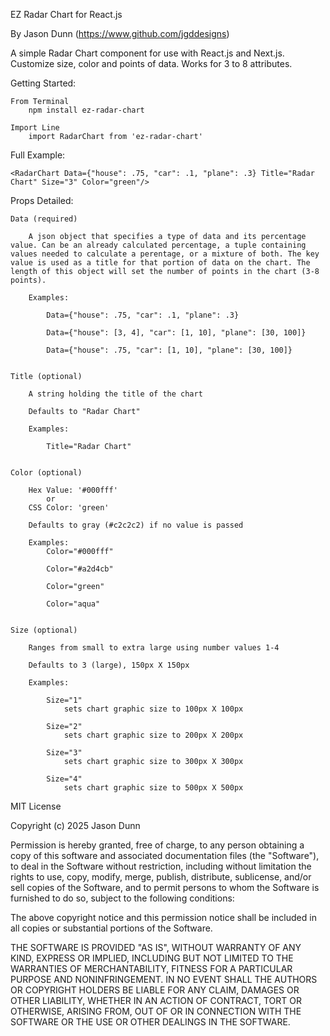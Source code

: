 EZ Radar Chart for React.js

By Jason Dunn (https://www.github.com/jgddesigns)

A simple Radar Chart component for use with React.js and Next.js. Customize size, color and points of data. Works for 3 to 8 attributes.



Getting Started:

    From Terminal 
        npm install ez-radar-chart

    Import Line
        import RadarChart from 'ez-radar-chart'



Full Example:

    <RadarChart Data={"house": .75, "car": .1, "plane": .3} Title="Radar Chart" Size="3" Color="green"/>


Props Detailed:


    Data (required)

        A json object that specifies a type of data and its percentage value. Can be an already calculated percentage, a tuple containing values needed to calculate a perentage, or a mixture of both. The key value is used as a title for that portion of data on the chart. The length of this object will set the number of points in the chart (3-8 points).

        Examples:

            Data={"house": .75, "car": .1, "plane": .3}

            Data={"house": [3, 4], "car": [1, 10], "plane": [30, 100]}

            Data={"house": .75, "car": [1, 10], "plane": [30, 100]}


    Title (optional)

        A string holding the title of the chart

        Defaults to "Radar Chart"

        Examples:

            Title="Radar Chart"


    Color (optional)

        Hex Value: '#000fff'
            or
        CSS Color: 'green'

        Defaults to gray (#c2c2c2) if no value is passed

        Examples:
            Color="#000fff"

            Color="#a2d4cb"

            Color="green"

            Color="aqua"


    Size (optional)

        Ranges from small to extra large using number values 1-4

        Defaults to 3 (large), 150px X 150px

        Examples:

            Size="1"
                sets chart graphic size to 100px X 100px

            Size="2"
                sets chart graphic size to 200px X 200px

            Size="3"
                sets chart graphic size to 300px X 300px

            Size="4"
                sets chart graphic size to 500px X 500px





MIT License

Copyright (c) 2025 Jason Dunn

Permission is hereby granted, free of charge, to any person obtaining a copy
of this software and associated documentation files (the "Software"), to deal
in the Software without restriction, including without limitation the rights
to use, copy, modify, merge, publish, distribute, sublicense, and/or sell
copies of the Software, and to permit persons to whom the Software is
furnished to do so, subject to the following conditions:

The above copyright notice and this permission notice shall be included in all
copies or substantial portions of the Software.

THE SOFTWARE IS PROVIDED "AS IS", WITHOUT WARRANTY OF ANY KIND, EXPRESS OR
IMPLIED, INCLUDING BUT NOT LIMITED TO THE WARRANTIES OF MERCHANTABILITY,
FITNESS FOR A PARTICULAR PURPOSE AND NONINFRINGEMENT. IN NO EVENT SHALL THE
AUTHORS OR COPYRIGHT HOLDERS BE LIABLE FOR ANY CLAIM, DAMAGES OR OTHER
LIABILITY, WHETHER IN AN ACTION OF CONTRACT, TORT OR OTHERWISE, ARISING FROM,
OUT OF OR IN CONNECTION WITH THE SOFTWARE OR THE USE OR OTHER DEALINGS IN THE
SOFTWARE.